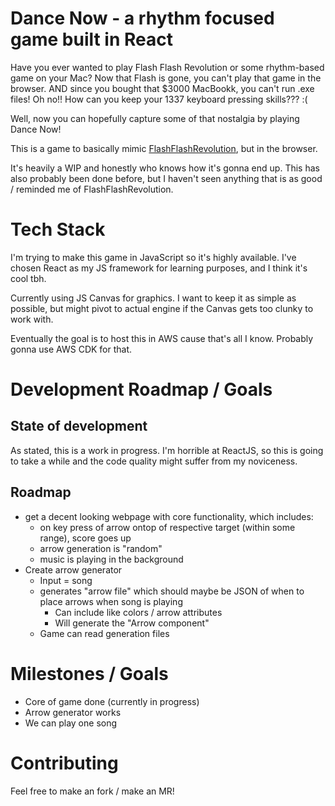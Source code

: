 # Dance Now - a rhythm focused game built in React

Have you ever wanted to play Flash Flash Revolution or some rhythm-based game on your Mac? Now that Flash is gone, you can't play that game in the browser.  AND since you bought that $3000 MacBookk, you can't run .exe files!  Oh no!! How can you keep your 1337 keyboard pressing skills??? :(

Well, now you can hopefully capture some of that nostalgia by playing Dance Now! 

This is a game to basically mimic [FlashFlashRevolution](https://www.flashflashrevolution.com/), but in the browser.  

It's heavily a WIP and honestly who knows how it's gonna end up.  This has also probably been done before, but I haven't seen anything that is as good / reminded me of FlashFlashRevolution.

# Tech Stack
I'm trying to make this game in JavaScript so it's highly available.  I've chosen React as my JS framework for learning purposes, and I think it's cool tbh.  

Currently using JS Canvas for graphics.  I want to keep it as simple as possible, but might pivot to actual engine if the Canvas gets too clunky to work with. 

Eventually the goal is to host this in AWS cause that's all I know.  Probably gonna use AWS CDK for that.

# Development Roadmap / Goals
## State of development
As stated, this is a work in progress.  I'm horrible at ReactJS, so this is going to take a while and the code quality might suffer from my noviceness.  

## Roadmap
- get a decent looking webpage with core functionality, which includes:
    - on key press of arrow ontop of respective target (within some range), score goes up
    - arrow generation is "random"
    - music is playing in the background
- Create arrow generator
    - Input = song 
    - generates "arrow file" which should maybe be JSON of when to place arrows when song is playing 
        - Can include like colors / arrow attributes
        - Will generate the "Arrow component"
    - Game can read generation files

# Milestones / Goals
- Core of game done (currently in progress)
- Arrow generator works
- We can play one song

# Contributing
Feel free to make an fork / make an MR!
